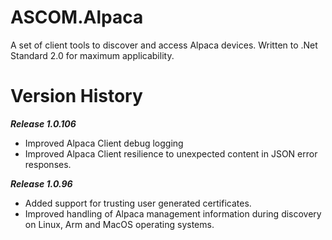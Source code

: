 # ASCOM.Alpaca

A set of client tools to discover and access Alpaca devices. Written to .Net Standard 2.0 for maximum applicability.

# Version History

***Release 1.0.106***
* Improved Alpaca Client debug logging
* Improved Alpaca Client resilience to unexpected content in JSON error responses.

***Release 1.0.96***
* Added support for trusting user generated certificates.
* Improved handling of Alpaca management information during discovery on Linux, Arm and MacOS operating systems.